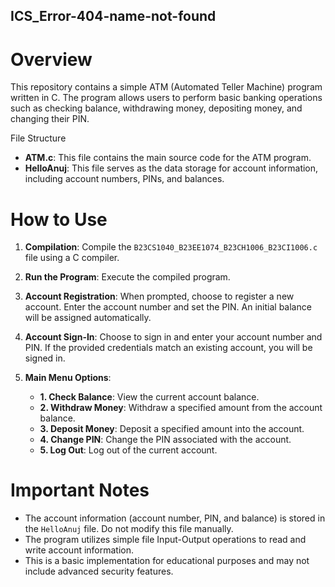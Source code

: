 ## ICS_Error-404-name-not-found


# Overview
This repository contains a simple ATM (Automated Teller Machine) program written in C. The program allows users to perform basic banking operations such as checking balance, withdrawing money, depositing money, and changing their PIN.

File Structure
- **ATM.c**: This file contains the main source code for the ATM program.
- **HelloAnuj**: This file serves as the data storage for account information, including account numbers, PINs, and balances.

# How to Use
1. **Compilation**: Compile the `B23CS1040_B23EE1074_B23CH1006_B23CI1006.c` file using a C compiler.
  
2. **Run the Program**: Execute the compiled program.
   
3. **Account Registration**: When prompted, choose to register a new account. Enter the account number and set the PIN. An initial balance will be assigned automatically.

4. **Account Sign-In**: Choose to sign in and enter your account number and PIN. If the provided credentials match an existing account, you will be signed in.

5. **Main Menu Options**:
    - **1. Check Balance**: View the current account balance.
    - **2. Withdraw Money**: Withdraw a specified amount from the account balance.
    - **3. Deposit Money**: Deposit a specified amount into the account.
    - **4. Change PIN**: Change the PIN associated with the account.
    - **5. Log Out**: Log out of the current account.

# Important Notes
- The account information (account number, PIN, and balance) is stored in the `HelloAnuj` file. Do not modify this file manually.
- The program utilizes simple file Input-Output operations to read and write account information.
- This is a basic implementation for educational purposes and may not include advanced security features.
